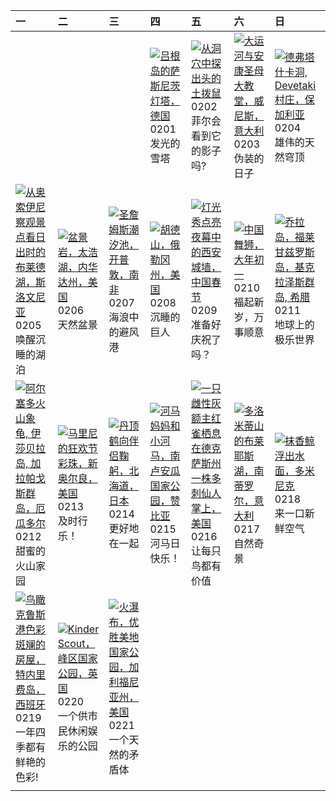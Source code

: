 | 一                                                                                                                                                                                                             | 二                                                                                                                                                                                                        | 三                                                                                                                                                                                                        | 四                                                                                                                                                                                                   | 五                                                                                                                                                                                                              | 六                                                                                                                                                                                                | 日                                                                                                                                                                                                           |
|:--------------------------------------------------------------------------------------------------------------------------------------------------------------------------------------------------------------|:---------------------------------------------------------------------------------------------------------------------------------------------------------------------------------------------------------|:---------------------------------------------------------------------------------------------------------------------------------------------------------------------------------------------------------|:----------------------------------------------------------------------------------------------------------------------------------------------------------------------------------------------------|:---------------------------------------------------------------------------------------------------------------------------------------------------------------------------------------------------------------|:-------------------------------------------------------------------------------------------------------------------------------------------------------------------------------------------------|:------------------------------------------------------------------------------------------------------------------------------------------------------------------------------------------------------------|
|                                                                                                                                                                                                               |                                                                                                                                                                                                          |                                                                                                                                                                                                          | [![](https://www.bing.com/th?id=OHR.HalbinselJasmund_ZH-CN2110869056_320x240.jpg '吕根岛的萨斯尼茨灯塔，德国')](https://www.bing.com/th?id=OHR.HalbinselJasmund_ZH-CN2110869056_UHD.jpg)<br>0201<br>发光的雪塔        | [![](https://www.bing.com/th?id=OHR.AlpineMarmot_ZH-CN3818584615_320x240.jpg '从洞穴中探出头的土拨鼠')](https://www.bing.com/th?id=OHR.AlpineMarmot_ZH-CN3818584615_UHD.jpg)<br>0202<br>菲尔会看到它的影子吗?                       | [![](https://www.bing.com/th?id=OHR.VeniceCarnival_ZH-CN4965898587_320x240.jpg '大运河与安康圣母大教堂，威尼斯，意大利')](https://www.bing.com/th?id=OHR.VeniceCarnival_ZH-CN4965898587_UHD.jpg)<br>0203<br>伪装的日子   | [![](https://www.bing.com/th?id=OHR.DevetashkaCave_ZH-CN5186222166_320x240.jpg '德弗塔什卡洞, Devetaki村庄，保加利亚')](https://www.bing.com/th?id=OHR.DevetashkaCave_ZH-CN5186222166_UHD.jpg)<br>0204<br>雄伟的天然穹顶        |
| [![](https://www.bing.com/th?id=OHR.LakeBledSunrise_ZH-CN5580697031_320x240.jpg '从奥索伊尼察观景点看日出时的布莱德湖，斯洛文尼亚')](https://www.bing.com/th?id=OHR.LakeBledSunrise_ZH-CN5580697031_UHD.jpg)<br>0205<br>唤醒沉睡的湖泊       | [![](https://www.bing.com/th?id=OHR.LakeTahoeRock_ZH-CN5770740919_320x240.jpg '盆景岩，太浩湖，内华达州，美国')](https://www.bing.com/th?id=OHR.LakeTahoeRock_ZH-CN5770740919_UHD.jpg)<br>0206<br>天然盆景                  | [![](https://www.bing.com/th?id=OHR.StJamesPool_ZH-CN5930624359_320x240.jpg '圣詹姆斯潮汐池，开普敦，南非')](https://www.bing.com/th?id=OHR.StJamesPool_ZH-CN5930624359_UHD.jpg)<br>0207<br>海浪中的避风港                    | [![](https://www.bing.com/th?id=OHR.MtHoodOregon_ZH-CN6068357532_320x240.jpg '胡德山，俄勒冈州，美国')](https://www.bing.com/th?id=OHR.MtHoodOregon_ZH-CN6068357532_UHD.jpg)<br>0208<br>沉睡的巨人                  | [![](https://www.bing.com/th?id=OHR.ChineseNewYearEve2024_ZH-CN7153418405_320x240.jpg '灯光秀点亮夜幕中的西安城墙，中国春节')](https://www.bing.com/th?id=OHR.ChineseNewYearEve2024_ZH-CN7153418405_UHD.jpg)<br>0209<br>准备好庆祝了吗？ | [![](https://www.bing.com/th?id=OHR.SpringFestival2024_ZH-CN7514007541_320x240.jpg '中国舞狮，大年初一')](https://www.bing.com/th?id=OHR.SpringFestival2024_ZH-CN7514007541_UHD.jpg)<br>0210<br>福起新岁，万事顺意 | [![](https://www.bing.com/th?id=OHR.FolegandrosGreece_ZH-CN7803666477_320x240.jpg '乔拉岛，福莱甘兹罗斯岛，基克拉泽斯群岛, 希腊')](https://www.bing.com/th?id=OHR.FolegandrosGreece_ZH-CN7803666477_UHD.jpg)<br>0211<br>地球上的极乐世界 |
| [![](https://www.bing.com/th?id=OHR.GiantTortoise_ZH-CN9220903689_320x240.jpg '阿尔塞多火山象龟, 伊莎贝拉岛, 加拉帕戈斯群岛，厄瓜多尔')](https://www.bing.com/th?id=OHR.GiantTortoise_ZH-CN9220903689_UHD.jpg)<br>0212<br>甜蜜的火山家园      | [![](https://www.bing.com/th?id=OHR.MarignyBeads_ZH-CN9346804869_320x240.jpg '马里尼的狂欢节彩珠，新奥尔良，美国')](https://www.bing.com/th?id=OHR.MarignyBeads_ZH-CN9346804869_UHD.jpg)<br>0213<br>及时行乐！                 | [![](https://www.bing.com/th?id=OHR.BowingCrane_ZH-CN0143761293_320x240.jpg '丹顶鹤向伴侣鞠躬，北海道，日本')](https://www.bing.com/th?id=OHR.BowingCrane_ZH-CN0143761293_UHD.jpg)<br>0214<br>更好地在一起                    | [![](https://www.bing.com/th?id=OHR.HippopotamusDay_ZH-CN0518367336_320x240.jpg '河马妈妈和小河马，南卢安瓜国家公园，赞比亚')](https://www.bing.com/th?id=OHR.HippopotamusDay_ZH-CN0518367336_UHD.jpg)<br>0215<br>河马日快乐！ | [![](https://www.bing.com/th?id=OHR.BackyardBird_ZH-CN0522695977_320x240.jpg '一只雌性灰额主红雀栖息在德克萨斯州一株多刺仙人掌上，美国')](https://www.bing.com/th?id=OHR.BackyardBird_ZH-CN0522695977_UHD.jpg)<br>0216<br>让每只鸟都有价值         | [![](https://www.bing.com/th?id=OHR.LakeDolomites_ZH-CN2317113886_320x240.jpg '多洛米蒂山的布莱耶斯湖，南蒂罗尔，意大利')](https://www.bing.com/th?id=OHR.LakeDolomites_ZH-CN2317113886_UHD.jpg)<br>0217<br>自然奇景     | [![](https://www.bing.com/th?id=OHR.DominicaWhales_ZH-CN1293650397_320x240.jpg '抹香鲸浮出水面，多米尼克')](https://www.bing.com/th?id=OHR.DominicaWhales_ZH-CN1293650397_UHD.jpg)<br>0218<br>来一口新鲜空气                   |
| [![](https://www.bing.com/th?id=OHR.CarnavalTenerife_ZH-CN1559136778_320x240.jpg '鸟瞰克鲁斯港色彩斑斓的房屋，特内里费岛，西班牙')](https://www.bing.com/th?id=OHR.CarnavalTenerife_ZH-CN1559136778_UHD.jpg)<br>0219<br>一年四季都有鲜艳的色彩! | [![](https://www.bing.com/th?id=OHR.PeakDistrictNP_ZH-CN1987784653_320x240.jpg 'Kinder Scout，峰区国家公园，英国')](https://www.bing.com/th?id=OHR.PeakDistrictNP_ZH-CN1987784653_UHD.jpg)<br>0220<br>一个供市民休闲娱乐的公园 | [![](https://www.bing.com/th?id=OHR.YosemiteFirefall_ZH-CN2236242565_320x240.jpg '火瀑布，优胜美地国家公园，加利福尼亚州，美国')](https://www.bing.com/th?id=OHR.YosemiteFirefall_ZH-CN2236242565_UHD.jpg)<br>0221<br>一个天然的矛盾体 |                                                                                                                                                                                                     |                                                                                                                                                                                                                |                                                                                                                                                                                                  |                                                                                                                                                                                                             |
|                                                                                                                                                                                                               |                                                                                                                                                                                                          |                                                                                                                                                                                                          |                                                                                                                                                                                                     |                                                                                                                                                                                                                |                                                                                                                                                                                                  |                                                                                                                                                                                                             |